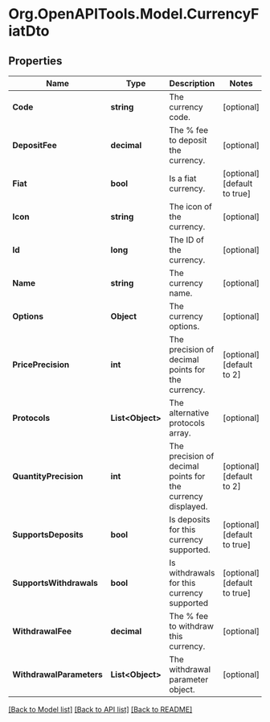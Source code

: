 
# Org.OpenAPITools.Model.CurrencyFiatDto

## Properties

Name | Type | Description | Notes
------------ | ------------- | ------------- | -------------
**Code** | **string** | The currency code. | [optional] 
**DepositFee** | **decimal** | The % fee to deposit the currency. | [optional] 
**Fiat** | **bool** | Is a fiat currency. | [optional] [default to true]
**Icon** | **string** | The icon of the currency. | [optional] 
**Id** | **long** | The ID of the currency. | [optional] 
**Name** | **string** | The currency name. | [optional] 
**Options** | **Object** | The currency options. | [optional] 
**PricePrecision** | **int** | The precision of decimal points for the currency. | [optional] [default to 2]
**Protocols** | **List&lt;Object&gt;** | The alternative protocols array. | [optional] 
**QuantityPrecision** | **int** | The precision of decimal points for the currency displayed. | [optional] [default to 2]
**SupportsDeposits** | **bool** | Is deposits for this currency supported. | [optional] [default to true]
**SupportsWithdrawals** | **bool** | Is withdrawals for this currency supported | [optional] [default to true]
**WithdrawalFee** | **decimal** | The % fee to withdraw this currency. | [optional] 
**WithdrawalParameters** | **List&lt;Object&gt;** | The withdrawal parameter object. | [optional] 

[[Back to Model list]](../README.md#documentation-for-models)
[[Back to API list]](../README.md#documentation-for-api-endpoints)
[[Back to README]](../README.md)

